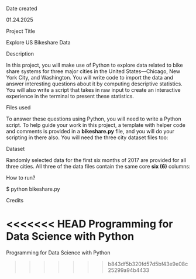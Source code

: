 Date created

01.24.2025  

Project Title

Explore US Bikeshare Data  

Description

In this project, you will make use of Python to explore data related to bike share systems for three major cities in the United States—Chicago, New York City, and Washington. You will write code to import the data and answer interesting questions about it by computing descriptive statistics. You will also write a script that takes in raw input to create an interactive experience in the terminal to present these statistics.

Files used

To answer these questions using Python, you will need to write a Python script. To help guide your work in this project, a template with helper code and comments is provided in a **bikeshare.py** file, and you will do your scripting in there also. You will need the three city dataset files too:

Dataset

Randomly selected data for the first six months of 2017 are provided for all three cities. All three of the data files contain the same core **six (6)** columns:

How to run?

$ python bikeshare.py

Credits

<<<<<<< HEAD
Programming for Data Science with Python
=======
Programming for Data Science with Python
>>>>>>> b843df5b320fd57d5bf43e9e08c25299a94b4433
